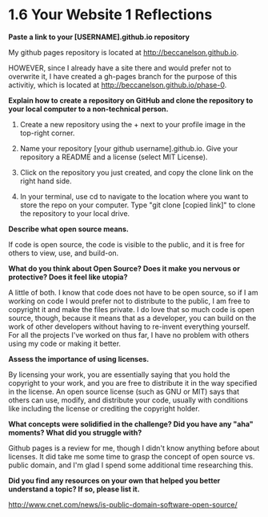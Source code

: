 # 1.6 Your Website 1 Reflections

**Paste a link to your [USERNAME].github.io repository**

My github pages repository is located at http://beccanelson.github.io.

HOWEVER, since I already have a site there and would prefer not to overwrite it, I have created a gh-pages branch for the purpose of this activitiy, which is located at http://beccanelson.github.io/phase-0.

**Explain how to create a repository on GitHub and clone the repository to your local computer to a non-technical person.**

1.  Create a new repository using the + next to your profile image in the top-right corner.

2.  Name your repository [your github username].github.io.  Give your repository a README and a license (select MIT License).

3.  Click on the repository you just created, and copy the clone link on the right hand side.

4.  In your terminal, use cd to navigate to the location where you want to store the repo on your computer.  Type "git clone [copied link]" to clone the repository to your local drive.

**Describe what open source means.**

If code is open source, the code is visible to the public, and it is free for others to view, use, and build-on.

**What do you think about Open Source?  Does it make you nervous or protective?  Does it feel like utopia?**

A little of both.  I know that code does not have to be open source, so if I am working on code I would prefer not to distribute to the public, I am free to copyright it and make the files private.  I do love that so much code is open source, though, because it means that as a developer, you can build on the work of other developers without having to re-invent everything yourself.  For all the projects I've worked on thus far, I have no problem with others using my code or making it better.

**Assess the importance of using licenses.**

By licensing your work, you are essentially saying that you hold the copyright to your work, and you are free to distribute it in the way specified in the license.  An open source license (such as GNU or MIT) says that others can use, modify, and distribute your code, usually with conditions like including the license or crediting the copyright holder.

**What concepts were solidified in the challenge?  Did you have any "aha" moments?  What did you struggle with?**

Github pages is a review for me, though I didn't know anything before about licenses.  It did take me some time to grasp the concept of open source vs. public domain, and I'm glad I spend some additional time researching this.

**Did you find any resources on your own that helped you better understand a topic?  If so, please list it.**

http://www.cnet.com/news/is-public-domain-software-open-source/